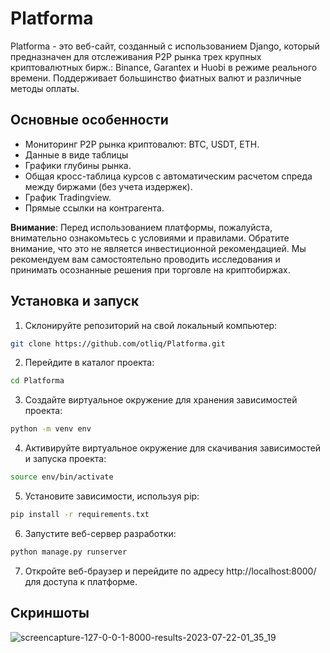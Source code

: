 # Platforma
Platforma - это веб-сайт, созданный с использованием Django, который предназначен для отслеживания P2P рынка трех крупных криптовалютных бирж.: Binance, Garantex и Huobi в режиме реального времени. Поддерживает большинство фиатных валют и различные методы оплаты.

## Основные особенности
- Мониторинг P2P рынка криптовалют: BTC, USDT, ETH.
- Данные в виде таблицы
- Графики глубины рынка.
- Общая кросс-таблица курсов с автоматическим расчетом спреда между биржами (без учета издержек).
- График Tradingview.
- Прямые ссылки на контрагента.

**Внимание**: Перед использованием платформы, пожалуйста, внимательно ознакомьтесь с условиями и правилами. Обратите внимание, что это не является инвестиционной рекомендацией. Мы рекомендуем вам самостоятельно проводить исследования и принимать осознанные решения при торговле на криптобиржах.

## Установка и запуск
1. Склонируйте репозиторий на свой локальный компьютер:
 ```bash
git clone https://github.com/otliq/Platforma.git
```
2. Перейдите в каталог проекта:
```bash
cd Platforma
```
3. Создайте виртуальное окружение для хранения зависимостей проекта:
```bash
python -m venv env
```
4. Активируйте виртуальное окружение для скачивания зависимостей и запуска проекта:
```bash
source env/bin/activate
```
5. Установите зависимости, используя pip:
```bash
pip install -r requirements.txt
```
6. Запустите веб-сервер разработки:
```bash
python manage.py runserver
```

7. Откройте веб-браузер и перейдите по адресу http://localhost:8000/ для доступа к платформе.

## Скриншоты
![screencapture-127-0-0-1-8000-results-2023-07-22-01_35_19](https://github.com/otliq/Platforma/assets/102384759/f2be1170-7688-4477-8a42-a15d120ea256)


